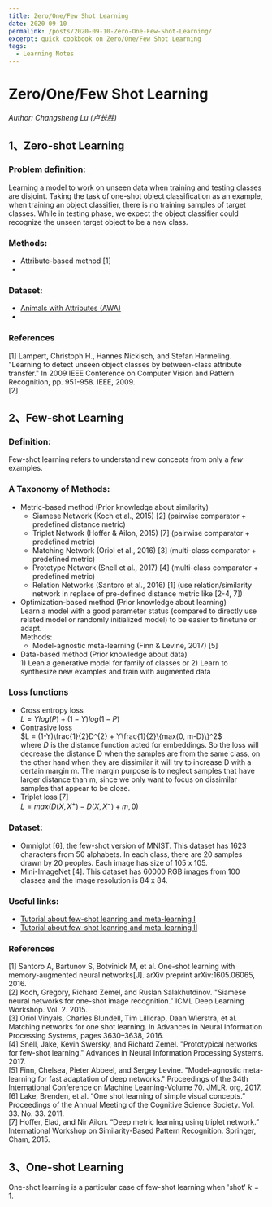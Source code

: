 ```yaml
---
title: Zero/One/Few Shot Learning
date: 2020-09-10
permalink: /posts/2020-09-10-Zero-One-Few-Shot-Learning/
excerpt: quick cookbook on Zero/One/Few Shot Learning
tags:
  - Learning Notes
---
```


# Zero/One/Few Shot Learning  
*Author: Changsheng Lu (卢长胜)*

## 1、Zero-shot Learning  
### Problem definition:  
   Learning a model to work on unseen data when training and testing classes are disjoint. Taking the task of one-shot object classification as an example, when training an object classifier, there is no training samples of target classes. While in testing phase, we expect the object classifier could recognize the unseen target object to be a new class.

### Methods:
   - Attribute-based method [1]
   - 

### Dataset:
   - [Animals with Attributes (AWA)](https://cvml.ist.ac.at/AwA2/)
   - 

### References
[1] Lampert, Christoph H., Hannes Nickisch, and Stefan Harmeling. "Learning to detect unseen object classes by between-class attribute transfer." In 2009 IEEE Conference on Computer Vision and Pattern Recognition, pp. 951-958. IEEE, 2009.  
[2] 


## 2、Few-shot Learning  
### Definition:  
  Few-shot learning refers to understand new concepts from only a *few* examples.

### A Taxonomy of Methods:
   - Metric-based method (Prior knowledge about similarity)  
     - Siamese Network (Koch et al., 2015) [2] (pairwise comparator + predefined distance metric)
     - Triplet Network (Hoffer & Ailon, 2015) [7] (pairwise comparator + predefined metric)
     - Matching Network (Oriol et al., 2016) [3] (multi-class comparator + predefined metric)
     - Prototype Network (Snell et al., 2017) [4] (multi-class comparator + predefined metric)  
     - Relation Networks (Santoro et al., 2016) [1] (use relation/similarity network in replace of pre-defined distance metric like [2-4, 7])
   - Optimization-based method (Prior knowledge about learning)  
     Learn a model with a good parameter status (compared to directly use related model or randomly initialized model) to be easier to finetune or adapt.  
     Methods: 
     - Model-agnostic meta-learning (Finn & Levine, 2017) [5]
   - Data-based method (Prior knowledge about data)  
    1) Lean a generative model for family of classes or 2) Learn to synthesize new examples and train with augmented data  

### Loss functions
  - Cross entropy loss  
    $L = Ylog(P) + (1-Y)log(1-P)$
  - Contrasive loss  
    $L = (1-Y)\frac{1}{2}D^{2} + Y\frac{1}{2}\{max(0, m-D)\}^2$  
    where $D$ is the distance function acted for embeddings. So the loss will decrease the distance D when the samples are from the same class, on the other hand when they are dissimilar it will try to increase D with a certain margin m. The margin purpose is to neglect samples that have larger distance than m, since we only want to focus on dissimilar samples that appear to be close.
  - Triplet loss [7]  
    $L = max(D(X, X^{+}) - D(X, X^{-}) + m, 0)$


### Dataset:
   - [Omniglot](https://github.com/brendenlake/omniglot) [6], the few-shot version of MNIST. This dataset has 1623 characters from 50 alphabets. In each class, there are 20 samples drawn by 20 peoples. Each image has size of 105 x 105.
   - Mini-ImageNet [4]. This dataset has 60000 RGB images from 100 classes and the image resolution is 84 x 84.


### Useful links:
  - [Tutorial about few-shot leanring and meta-learning I](https://www.borealisai.com/en/blog/tutorial-2-few-shot-learning-and-meta-learning-i/)
  - [Tutorial about few-shot leanring and meta-learning II](https://www.borealisai.com/en/blog/tutorial-3-few-shot-learning-and-meta-learning-ii/)


### References
[1] Santoro A, Bartunov S, Botvinick M, et al. One-shot learning with memory-augmented neural networks[J]. arXiv preprint arXiv:1605.06065, 2016.  
[2] Koch, Gregory, Richard Zemel, and Ruslan Salakhutdinov. "Siamese neural networks for one-shot image recognition." ICML Deep Learning Workshop. Vol. 2. 2015.  
[3] Oriol Vinyals, Charles Blundell, Tim Lillicrap, Daan Wierstra, et al. Matching networks for one shot learning. In Advances in Neural Information Processing Systems, pages 3630–3638, 2016.  
[4] Snell, Jake, Kevin Swersky, and Richard Zemel. "Prototypical networks for few-shot learning." Advances in Neural Information Processing Systems. 2017.  
[5] Finn, Chelsea, Pieter Abbeel, and Sergey Levine. "Model-agnostic meta-learning for fast adaptation of deep networks." Proceedings of the 34th International Conference on Machine Learning-Volume 70. JMLR. org, 2017.  
[6] Lake, Brenden, et al. “One shot learning of simple visual concepts.” Proceedings of the Annual Meeting of the Cognitive Science Society. Vol. 33. No. 33. 2011.  
[7] Hoffer, Elad, and Nir Ailon. “Deep metric learning using triplet network.” International Workshop on Similarity-Based Pattern Recognition. Springer, Cham, 2015.



## 3、One-shot Learning 
One-shot learning is a particular case of few-shot learning when 'shot' $k = 1$.